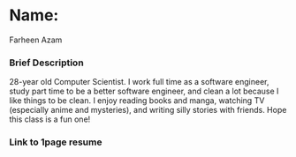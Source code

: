 # Name:
Farheen Azam

### Brief Description
28-year old Computer Scientist. I work full time as a software engineer, study part time to be a better software engineer, and clean a lot because I like things to be clean. I enjoy reading books and manga, watching TV (especially anime and mysteries), and writing silly stories with friends. Hope this class is a fun one!

### Link to 1page resume
